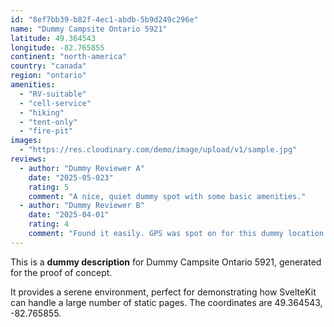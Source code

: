 ```yaml
---
id: "8ef7bb39-b82f-4ec1-abdb-5b9d249c296e"
name: "Dummy Campsite Ontario 5921"
latitude: 49.364543
longitude: -82.765855
continent: "north-america"
country: "canada"
region: "ontario"
amenities:
  - "RV-suitable"
  - "cell-service"
  - "hiking"
  - "tent-only"
  - "fire-pit"
images:
  - "https://res.cloudinary.com/demo/image/upload/v1/sample.jpg"
reviews:
  - author: "Dummy Reviewer A"
    date: "2025-05-023"
    rating: 5
    comment: "A nice, quiet dummy spot with some basic amenities."
  - author: "Dummy Reviewer B"
    date: "2025-04-01"
    rating: 4
    comment: "Found it easily. GPS was spot on for this dummy location."
---
```


This is a **dummy description** for Dummy Campsite Ontario 5921, generated for the proof of concept.

It provides a serene environment, perfect for demonstrating how SvelteKit can handle a large number of static pages. The coordinates are 49.364543, -82.765855.
